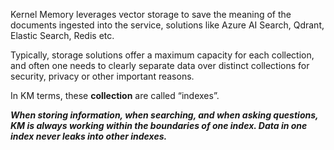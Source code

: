 
Kernel Memory leverages vector storage to save the meaning of the documents ingested into the service, solutions like Azure AI Search, Qdrant, Elastic Search, Redis etc.

Typically, storage solutions offer a maximum capacity for each collection, and often one needs to clearly separate data over distinct collections for security, privacy or other important reasons.

In KM terms, these **collection** are called “indexes”.

***When storing information, when searching, and when asking questions, KM is always working within the boundaries of one index. Data in one index never leaks into other indexes.***